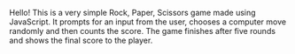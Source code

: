 Hello! This is a very simple Rock, Paper, Scissors game made using JavaScript. It prompts for an input from the user, chooses a computer move randomly and then counts the score. The game finishes after five rounds and shows the final score to the player.
